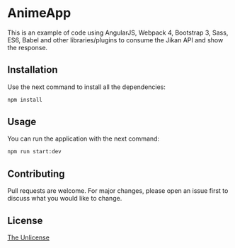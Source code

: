 # AnimeApp

This is an example of code using AngularJS, Webpack 4, Bootstrap 3, Sass, ES6, Babel and other libraries/plugins to consume the Jikan API and show the response.

## Installation

Use the next command to install all the dependencies:

```bash
npm install
```

## Usage

You can run the application with the next command:

```bash
npm run start:dev
```

## Contributing
Pull requests are welcome. For major changes, please open an issue first to discuss what you would like to change.

## License
[The Unlicense](https://choosealicense.com/licenses/unlicense/)